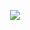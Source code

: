 <p align="center">
  <img src="https://github.com/swagkarna/EvilJack/blob/04dc6f750235d119fbf9617c28f84b44f511fecd/screenshots/evil.png"></img>
</p>
